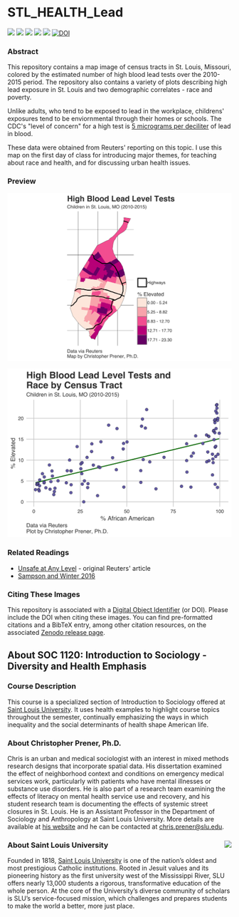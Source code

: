 # STL_HEALTH_Lead

[![](https://img.shields.io/badge/extent-st.%20louis%20city-red.svg)](https://github.com/slu-soc1120/STL_HEALTH_Lead/)
[![](https://img.shields.io/badge/category-health-orange.svg)](https://github.com/slu-soc1120/STL_HEALTH_Lead/)
[![](https://img.shields.io/github/release/slu-soc1120/STL_HEALTH_Lead.svg?label=version)](https://github.com/slu-soc1120/STL_HEALTH_Lead/releases)
[![](https://img.shields.io/github/last-commit/slu-soc1120/STL_HEALTH_Lead.svg)](https://github.com/slu-soc1120/STL_HEALTH_Lead/commits/master)
[![](https://img.shields.io/github/repo-size/slu-soc1120/STL_HEALTH_Lead.svg)](https://github.com/slu-soc1120/STL_HEALTH_Lead/)
[![DOI](https://zenodo.org/badge/128544391.svg)](https://zenodo.org/badge/latestdoi/128544391)

### Abstract
This repository contains a map image of census tracts in St. Louis, Missouri, colored by the estimated number of high blood lead tests over the 2010-2015 period. The repository also contains a variety of plots describing high lead exposure in St. Louis and two demographic correlates - race and poverty. 

Unlike adults, who tend to be exposed to lead in the workplace, childrens' exposures tend to be enviornmental through their homes or schools. The CDC's "level of concern" for a high test is [5 micrograms per deciliter](https://www.cdc.gov/nceh/lead/acclpp/lead_levels_in_children_fact_sheet.pdf) of lead in blood. 

These data were obtained from Reuters' reporting on this topic. I use this map on the first day of class for introducing major themes, for teaching about race and health, and for discussing urban health issues.

### Preview
![](results/maps/leadMap-trans.png)

![](results/plots/raceScatter-white.png)

### Related Readings
* [Unsafe at Any Level](https://www.reuters.com/investigates/special-report/usa-lead-testing/) - original Reuters' article
* [Sampson and Winter 2016](https://www.cambridge.org/core/journals/du-bois-review-social-science-research-on-race/article/racial-ecology-of-lead-poisoning/F39AF4724258606DCC1CDA369DC08707)

### Citing These Images
This repository is associated with a [Digital Object Identifier](https://en.wikipedia.org/wiki/Digital_object_identifier) (or DOI). Please include the DOI when citing these images. You can find pre-formatted citations and a BibTeX entry, among other citation resources, on the associated [Zenodo release page]().

## About SOC 1120: Introduction to Sociology - Diversity and Health Emphasis
### Course Description
This course is a specialized section of Introduction to Sociology offered at [Saint Louis University](http://wwww.slu.edu). It uses health examples to highlight course topics throughout the semester, continually emphasizing the ways in which inequality and the social determinants of health shape American life.

### About Christopher Prener, Ph.D.
Chris is an urban and medical sociologist with an interest in mixed methods research designs that incorporate spatial data. His dissertation examined the effect of neighborhood context and conditions on emergency medical services work, particularly with patients who have mental illnesses or substance use disorders. He is also part of a research team examining the effects of literacy on mental health service use and recovery, and his student research team is documenting the effects of systemic street closures in St. Louis. He is an Assistant Professor in the Department of Sociology and Anthropology at Saint Louis University. More details are available at [his website](https://chris-prener.github.io) and he can be contacted at [chris.prener@slu.edu](mailto:chris.prener@slu.edu).

### About Saint Louis University <img src="https://slu-soc5650.github.io/images/sluLogo.png" align="right" />
Founded in 1818, [Saint Louis University](http://wwww.slu.edu) is one of the nation’s oldest and most prestigious Catholic institutions. Rooted in Jesuit values and its pioneering history as the first university west of the Mississippi River, SLU offers nearly 13,000 students a rigorous, transformative education of the whole person. At the core of the University’s diverse community of scholars is SLU’s service-focused mission, which challenges and prepares students to make the world a better, more just place.
